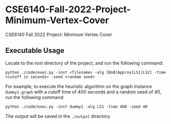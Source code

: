# CSE6140-Fall-2022-Project-Minimum-Vertex-Cover
CSE6140 Fall 2022 Project: Minimum Vertex Cover

## Executable Usage
Locate to the root directory of the project, and run the following command:
```
python ./code/exec.py -inst <filename> -alg [BnB|Approx|LS1|LS2] -time <cutoff in seconds> -seed <random seed>
```
For example, to execute the heuristic algorithm on the graph instance `dummy1.graph` with a cutoff time of 400 seconds and a random seed of 40, run the following command:
```
python ./code/exec.py -inst dummy1 -alg LS1 -time 400 -seed 40
```
The output will be saved in the `./output` directory.